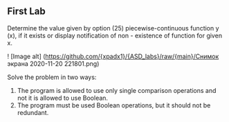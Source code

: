 ## First Lab 
Determine the value
given by option (25) piecewise-continuous
function y (x), if it exists or display
notification of non - existence of function for
given x.

! [Image alt] (https://github.com/{xpadx1}/{ASD_labs}/raw/{main}/Снимок экрана 2020-11-20 221801.png)

Solve the problem in two ways:
1) The program is allowed to use
only single comparison operations and not
it is allowed to use Boolean.
2) The program must be used
Boolean operations, but it should not be
redundant.
